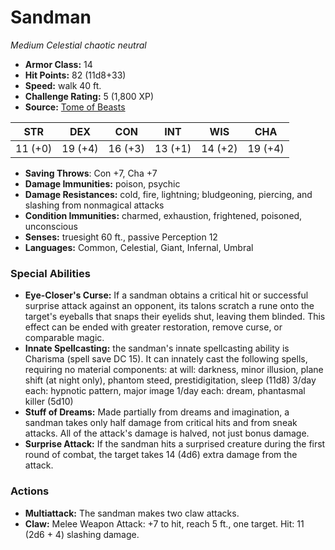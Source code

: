 # Sandman

*Medium* *Celestial* *chaotic neutral*

- **Armor Class:** 14
- **Hit Points:** 82 (11d8+33)
- **Speed:** walk 40 ft.
- **Challenge Rating:** 5 (1,800 XP)
- **Source:** [Tome of Beasts](https://koboldpress.com/kpstore/product/tome-of-beasts-for-5th-edition-print/)

| STR | DEX | CON | INT | WIS | CHA |
| --- | --- | --- | --- | --- | --- |
| 11 (+0) | 19 (+4) | 16 (+3) | 13 (+1) | 14 (+2) | 19 (+4) |

- **Saving Throws**: Con +7, Cha +7
- **Damage Immunities:** poison, psychic
- **Damage Resistances:** cold, fire, lightning; bludgeoning, piercing, and slashing from nonmagical attacks
- **Condition Immunities:** charmed, exhaustion, frightened, poisoned, unconscious
- **Senses:** truesight 60 ft., passive Perception 12
- **Languages:** Common, Celestial, Giant, Infernal, Umbral
### Special Abilities
- **Eye-Closer's Curse:** If a sandman obtains a critical hit or successful surprise attack against an opponent, its talons scratch a rune onto the target's eyeballs that snaps their eyelids shut, leaving them blinded. This effect can be ended with greater restoration, remove curse, or comparable magic.
- **Innate Spellcasting:** the sandman's innate spellcasting ability is Charisma (spell save DC 15). It can innately cast the following spells, requiring no material components:  at will: darkness, minor illusion, plane shift (at night only), phantom steed, prestidigitation, sleep (11d8)  3/day each: hypnotic pattern, major image  1/day each: dream, phantasmal killer (5d10)
- **Stuff of Dreams:** Made partially from dreams and imagination, a sandman takes only half damage from critical hits and from sneak attacks. All of the attack's damage is halved, not just bonus damage.
- **Surprise Attack:** If the sandman hits a surprised creature during the first round of combat, the target takes 14 (4d6) extra damage from the attack.
### Actions
- **Multiattack:** The sandman makes two claw attacks.
- **Claw:** Melee Weapon Attack: +7 to hit, reach 5 ft., one target. Hit: 11 (2d6 + 4) slashing damage.
